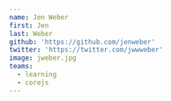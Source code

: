 ```yaml
---
name: Jen Weber
first: Jen
last: Weber
github: 'https://github.com/jenweber'
twitter: 'https://twitter.com/jwwweber'
image: jweber.jpg
teams:
  - learning
  - corejs
---
```

